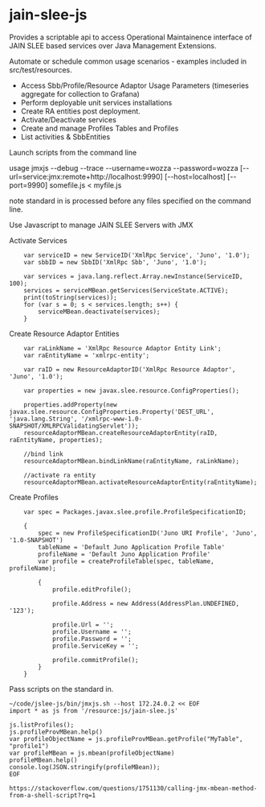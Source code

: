 # jain-slee-js

Provides a scriptable api to access Operational Maintainence interface of JAIN SLEE based services over Java Management Extensions. 

Automate or schedule common usage scenarios - examples included in src/test/resources.

* Access Sbb/Profile/Resource Adaptor Usage Parameters (timeseries aggregate for collection to Grafana)
* Perform deployable unit services installations
* Create RA entities post deployment.
* Activate/Deactivate services 
* Create and manage Profiles Tables and Profiles
* List activities & SbbEntities

Launch scripts from the command line

usage jmxjs --debug --trace --username=wozza --password=wozza [--url=service:jmx:remote+http://localhost:9990] [--host=localhost] [--port=9990] somefile.js < myfile.js

note standard in is processed before any files specified on the command line.

Use Javascript to manage JAIN SLEE Servers with JMX


Activate Services

```
    var serviceID = new ServiceID('XmlRpc Service', 'Juno', '1.0');
    var sbbID = new SbbID('XmlRpc Sbb', 'Juno', '1.0');

    var services = java.lang.reflect.Array.newInstance(ServiceID, 100);
    services = serviceMBean.getServices(ServiceState.ACTIVE);
    print(toString(services));
    for (var s = 0; s < services.length; s++) {
        serviceMBean.deactivate(services);
    }
```


Create Resource Adaptor Entities

```
    var raLinkName = 'XmlRpc Resource Adaptor Entity Link';
    var raEntityName = 'xmlrpc-entity';

    var raID = new ResourceAdaptorID('XmlRpc Resource Adaptor', 'Juno', '1.0');

    var properties = new javax.slee.resource.ConfigProperties();

    properties.addProperty(new javax.slee.resource.ConfigProperties.Property('DEST_URL', 'java.lang.String', '/xmlrpc-www-1.0-SNAPSHOT/XMLRPCValidatingServlet'));
    resourceAdaptorMBean.createResourceAdaptorEntity(raID, raEntityName, properties);

    //bind link
    resourceAdaptorMBean.bindLinkName(raEntityName, raLinkName);

    //activate ra entity
    resourceAdaptorMBean.activateResourceAdaptorEntity(raEntityName);
```

Create Profiles

```
    var spec = Packages.javax.slee.profile.ProfileSpecificationID;

    {
        spec = new ProfileSpecificationID('Juno URI Profile', 'Juno', '1.0-SNAPSHOT')
        tableName = 'Default Juno Application Profile Table'
        profileName = 'Default Juno Application Profile'
        var profile = createProfileTable(spec, tableName, profileName);

        {
            profile.editProfile();

            profile.Address = new Address(AddressPlan.UNDEFINED, '123');

            profile.Url = '';
            profile.Username = '';
            profile.Password = '';
            profile.ServiceKey = '';

            profile.commitProfile();
        }
    }
```

Pass scripts on the standard in.

```
~/code/jslee-js/bin/jmxjs.sh --host 172.24.0.2 << EOF
import * as js from '/resource:js/jain-slee.js'

js.listProfiles();
js.profileProvMBean.help()
var profileObjectName = js.profileProvMBean.getProfile("MyTable", "profile1")
var profileMBean = js.mbean(profileObjectName)
profileMBean.help()
console.log(JSON.stringify(profileMBean));
EOF
```


    https://stackoverflow.com/questions/1751130/calling-jmx-mbean-method-from-a-shell-script?rq=1
